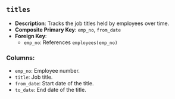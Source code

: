 ## `titles`

- **Description**: Tracks the job titles held by employees over time.
- **Composite Primary Key**: `emp_no`, `from_date`
- **Foreign Key**:
    - `emp_no`: References `employees(emp_no)`

### Columns:
- `emp_no`: Employee number.
- `title`: Job title.
- `from_date`: Start date of the title.
- `to_date`: End date of the title.